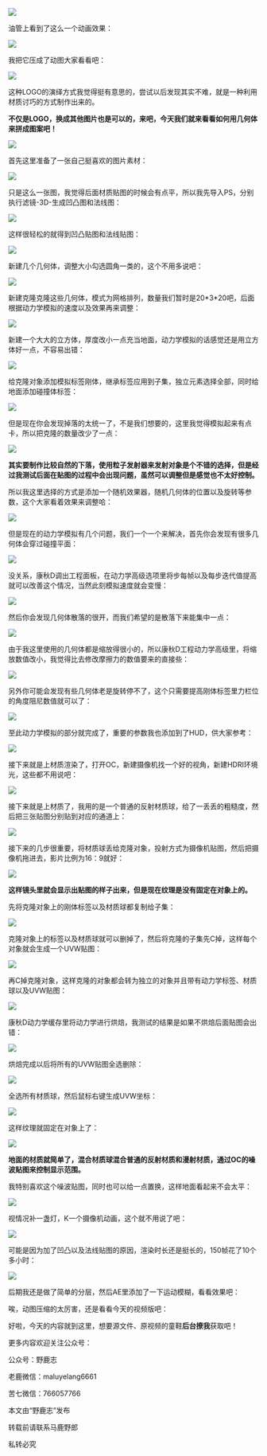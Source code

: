 ![](https://pic1.zhimg.com/v2-2fda8ddcb436a76abcfc59ee4d9b8aec_r.jpg)

油管上看到了这么一个动画效果：

![](https://pic4.zhimg.com/v2-3f7a34f708c025ffe0460241b849e603_r.jpg)

我把它压成了动图大家看看吧：

![](undefined)

这种LOGO的演绎方式我觉得挺有意思的，尝试以后发现其实不难，就是一种利用材质讨巧的方式制作出来的。

**不仅是LOGO，换成其他图片也是可以的，来吧，今天我们就来看看如何用几何体来拼成图案吧！**

![](https://pic2.zhimg.com/v2-29972d51c8ff091e19931910625efd1d_r.jpg)

首先这里准备了一张自己挺喜欢的图片素材：

![](https://pic3.zhimg.com/v2-e53a6f09820b19caf58e3611cbc7ecd2_r.jpg)

只是这么一张图，我觉得后面材质贴图的时候会有点平，所以我先导入PS，分别执行滤镜-3D-生成凹凸图和法线图：

![](https://pic3.zhimg.com/v2-bc31469ebd67c183915475d94ef98632_r.jpg)

这样很轻松的就得到凹凸贴图和法线贴图：

![](https://pic3.zhimg.com/v2-6313c5115f3075c3a4adffa39b8b638a_r.jpg)

新建几个几何体，调整大小勾选圆角一类的，这个不用多说吧：

![](https://pic4.zhimg.com/v2-fa8e58098f4d4006f4eede9b204f64c3_r.jpg)

新建克隆克隆这些几何体，模式为网格排列，数量我们暂时是20\*3\*20吧，后面根据动力学模拟的速度以及效果再来调整：

![](https://pic4.zhimg.com/v2-f7576d9af690c483a2b35c3ae131ab73_r.jpg)

新建一个大大的立方体，厚度改小一点充当地面，动力学模拟的话感觉还是用立方体好一点，不容易出错：

![](https://pic1.zhimg.com/v2-129ebd0e0200feb75f997a43b194b460_r.jpg)

给克隆对象添加模拟标签刚体，继承标签应用到子集，独立元素选择全部，同时给地面添加碰撞体标签：

![](https://pic2.zhimg.com/v2-49f22f37c16df11362b6578aed6d7621_r.jpg)

但是现在你会发现掉落的太统一了，不是我们想要的，这里我觉得模拟起来有点卡，所以把克隆的数量改少了一点：

![](https://pic3.zhimg.com/v2-abe9ad19c1d6ac520f5cb19f2c7830ca_r.jpg)

**其实要制作比较自然的下落，使用粒子发射器来发射对象是个不错的选择，但是经过我测试后面在贴图的过程中会出现问题，虽然可以调整但是感觉也不太好控制。**

所以我这里选择的方式是添加一个随机效果器，随机几何体的位置以及旋转等参数，这个大家看着效果来调整哈：

![](https://pic4.zhimg.com/v2-5c6c3404032ac5943f79f098b7d4f9d7_r.jpg)

但是现在的动力学模拟有几个问题，我们一个一个来解决，首先你会发现有很多几何体会穿过碰撞平面：

![](https://pic4.zhimg.com/v2-230886994279a884a8525eac166befc7_r.jpg)

没关系，康秋D调出工程面板，在动力学高级选项里将步每帧以及每步迭代值提高就可以改善这个情况，当然此刻模拟速度就会变慢：

![](https://pic4.zhimg.com/v2-812e71885869abb9a83f53ad059c39e7_r.jpg)

然后你会发现几何体散落的很开，而我们希望的是散落下来能集中一点：

![](https://pic4.zhimg.com/v2-b029b8d07ae274910de68f562c7768af_r.jpg)

由于我这里使用的几何体都是缩放得很小的，所以康秋D工程动力学高级里，将缩放数值改小，我觉得比去修改摩擦力的数值要来的直接些：

![](https://pic3.zhimg.com/v2-64693b85816b2ad5e96ea8b46ed7cdf6_r.jpg)

另外你可能会发现有些几何体老是旋转停不了，这个只需要提高刚体标签里力栏位的角度阻尼数值就可以了：

![](https://pic4.zhimg.com/v2-237b82f05942ed2e8e3748e2d2ac1aeb_r.jpg)

至此动力学模拟的部分就完成了，重要的参数我也添加到了HUD，供大家参考：

![](https://pic3.zhimg.com/v2-853c67ad647eccd9ea2e0413078a056e_r.jpg)

接下来就是上材质渲染了，打开OC，新建摄像机找一个好的视角，新建HDRI环境光，这些都不用说吧：

![](https://pic4.zhimg.com/v2-99e45e9aa4551a25ba90a2a1b2dc469f_r.jpg)

接下来就是上材质了，我用的是一个普通的反射材质球，给了一丢丢的粗糙度，然后把三张贴图分别贴到对应的通道上：

![](https://pic4.zhimg.com/v2-ef5d3fa4af881ef3ea70acd474731263_r.jpg)

接下来的几步很重要，将材质球丢给克隆对象，投射方式为摄像机贴图，然后把摄像机拖进去，影片比例为16：9就好：

![](https://pic1.zhimg.com/v2-031049737e7e33e0b2065e2d41e4414c_r.jpg)

**这样镜头里就会显示出贴图的样子出来，但是现在纹理是没有固定在对象上的。**

先将克隆对象上的刚体标签以及材质球都复制给子集：

![](https://pic3.zhimg.com/v2-8aa05e1d086067b598d4f3b2059f9332_r.jpg)

克隆对象上的标签以及材质球就可以删掉了，然后将克隆的子集先C掉，这样每个对象就会生成一个UVW贴图：

![](https://pic2.zhimg.com/v2-d7eea0f6635eeead44cb9d218deaa879_r.jpg)

再C掉克隆对象，这样克隆的对象都会转为独立的对象并且带有动力学标签、材质球以及UVW贴图：

![](https://pic2.zhimg.com/v2-e6a8a49aea0cf409f6f04ee32dc28655_r.jpg)

康秋D动力学缓存里将动力学进行烘焙，我测试的结果是如果不烘焙后面贴图会出错：

![](https://pic4.zhimg.com/v2-ea011362d47e447d1e6fef5ce5bdc4b3_r.jpg)

烘焙完成以后将所有的UVW贴图全选删除：

![](https://pic4.zhimg.com/v2-2e43af85e91832ead6cc5a6b5c1b35bf_r.jpg)

全选所有材质球，然后鼠标右键生成UVW坐标：

![](https://pic3.zhimg.com/v2-8b21a8c49ee612e9a4cb366e4937489e_r.jpg)

这样纹理就固定在对象上了：

![](https://pic4.zhimg.com/v2-15b4c8d785b42a5c0bc5c13f4d82e187_r.jpg)

**地面的材质就简单了，混合材质球混合普通的反射材质和漫射材质，通过OC的噪波贴图来控制显示范围。**

我特别喜欢这个噪波贴图，同时也可以给一点置换，这样地面看起来不会太平：

![](https://pic4.zhimg.com/v2-7848e1e42078fe192d439b5843cd1947_r.jpg)

视情况补一盏灯，K一个摄像机动画，这个就不用说了吧：

![](https://pic2.zhimg.com/v2-6a8f00056bd880fbae05512e08c4c361_r.jpg)

可能是因为加了凹凸以及法线贴图的原因，渲染时长还是挺长的，150帧花了10个多小时：

![](https://pic3.zhimg.com/v2-25d2738dbbe8dd4c3e68bd8fb7aa9b8a_r.jpg)

后期我还是做了简单的分层，然后AE里添加了一下运动模糊，看看效果吧：

[](https://www.zhihu.com/zvideo/1292189160447844352)

唉，动图压缩的太厉害，还是看看今天的视频版吧：

[](https://www.zhihu.com/zvideo/1292189514018795520)

好啦，今天的内容就到这里，想要源文件、原视频的童鞋**后台撩我**获取吧！

更多内容欢迎关注公众号：

公众号：野鹿志

老鹿微信：maluyelang6661

苦七微信：766057766

本文由“野鹿志”发布

转载前请联系马鹿野郎

私转必究